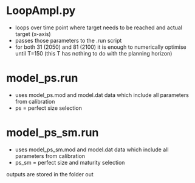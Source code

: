 
# LoopAmpl.py
- loops over time point where target needs to be reached and actual target (x-axis)
- passes those parameters to the .run script
- for both 31 (2050) and 81 (2100) it is enough to numerically optimise until T=150 (this T has nothing to do with the planning horizon)

# model_ps.run
- uses model_ps.mod and model.dat data which include all parameters from calibration
- ps = perfect size selection

# model_ps_sm.run
- uses model_ps_sm.mod and model.dat data which include all parameters from calibration
- ps_sm = perfect size and maturity selection

outputs are stored in the folder out
